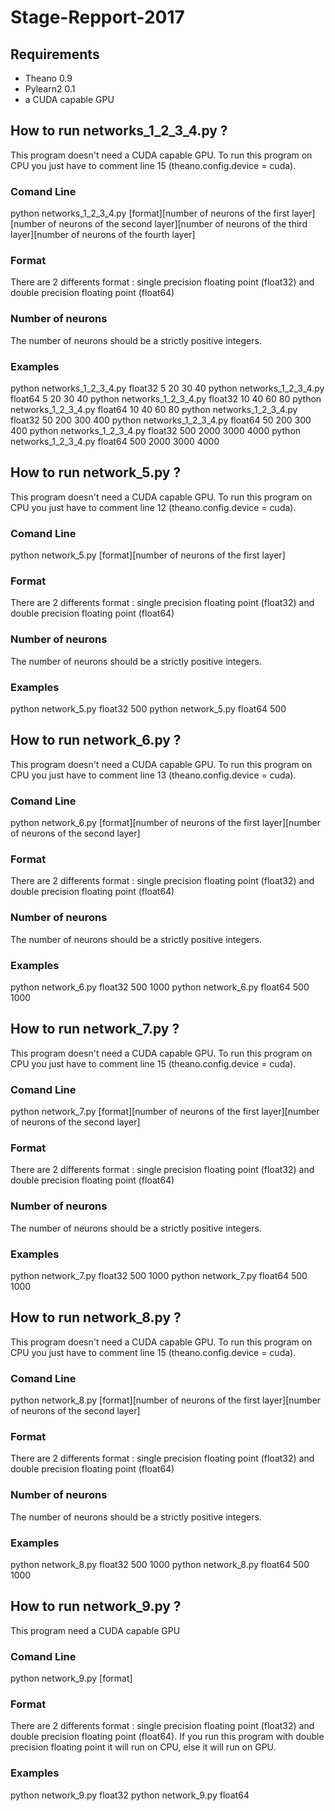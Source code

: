 # Stage-Repport-2017


## Requirements

* Theano 0.9
* Pylearn2 0.1 
* a CUDA capable GPU

## How to run networks_1_2_3_4.py ?
This program doesn't need a CUDA capable GPU. To run this program on CPU you just have to comment line 15 (theano.config.device = cuda).
### Comand Line
python networks_1_2_3_4.py [format][number of neurons of the first layer][number of neurons of the second layer][number of neurons of the third layer][number of neurons of the fourth layer]
### Format
There are 2 differents format : single precision floating point (float32) and double precision floating point (float64)
### Number of neurons
The number of neurons should be a strictly positive integers.
### Examples
python networks_1_2_3_4.py float32 5 20 30 40
python networks_1_2_3_4.py float64 5 20 30 40
python networks_1_2_3_4.py float32 10 40 60 80
python networks_1_2_3_4.py float64 10 40 60 80
python networks_1_2_3_4.py float32 50 200 300 400
python networks_1_2_3_4.py float64 50 200 300 400
python networks_1_2_3_4.py float32 500 2000 3000 4000
python networks_1_2_3_4.py float64 500 2000 3000 4000

## How to run network_5.py ?
This program doesn't need a CUDA capable GPU. To run this program on CPU you just have to comment line 12 (theano.config.device = cuda).
### Comand Line
python network_5.py [format][number of neurons of the first layer]
### Format
There are 2 differents format : single precision floating point (float32) and double precision floating point (float64)
### Number of neurons
The number of neurons should be a strictly positive integers.
### Examples
python network_5.py float32 500
python network_5.py float64 500

## How to run network_6.py ?
This program doesn't need a CUDA capable GPU. To run this program on CPU you just have to comment line 13 (theano.config.device = cuda).
### Comand Line
python network_6.py [format][number of neurons of the first layer][number of neurons of the second layer]
### Format
There are 2 differents format : single precision floating point (float32) and double precision floating point (float64)
### Number of neurons
The number of neurons should be a strictly positive integers.
### Examples
python network_6.py float32 500 1000
python network_6.py float64 500 1000


## How to run network_7.py ?
This program doesn't need a CUDA capable GPU. To run this program on CPU you just have to comment line 15 (theano.config.device = cuda).
### Comand Line
python network_7.py [format][number of neurons of the first layer][number of neurons of the second layer]
### Format
There are 2 differents format : single precision floating point (float32) and double precision floating point (float64)
### Number of neurons
The number of neurons should be a strictly positive integers.
### Examples
python network_7.py float32 500 1000
python network_7.py float64 500 1000


## How to run network_8.py ?
This program doesn't need a CUDA capable GPU. To run this program on CPU you just have to comment line 15 (theano.config.device = cuda).
### Comand Line
python network_8.py [format][number of neurons of the first layer][number of neurons of the second layer]
### Format
There are 2 differents format : single precision floating point (float32) and double precision floating point (float64)
### Number of neurons
The number of neurons should be a strictly positive integers.
### Examples
python network_8.py float32 500 1000
python network_8.py float64 500 1000


## How to run network_9.py ?
This program need a CUDA capable GPU
### Comand Line
python network_9.py [format]
### Format
There are 2 differents format : single precision floating point (float32) and double precision floating point (float64). If you run this program with double precision floating point it will run on CPU, else it will run on GPU.
### Examples
python network_9.py float32
python network_9.py float64
